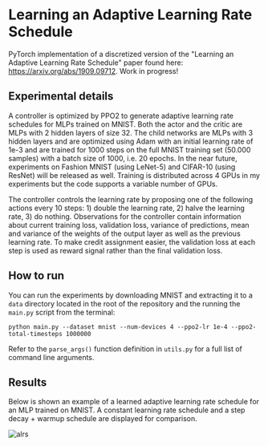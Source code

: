 # Learning an Adaptive Learning Rate Schedule

PyTorch implementation of a discretized version of the "Learning an Adaptive Learning Rate Schedule" paper found here: https://arxiv.org/abs/1909.09712. Work in progress!

## Experimental details

A controller is optimized by PPO2 to generate adaptive learning rate schedules for MLPs trained on MNIST. Both the actor and the critic are MLPs with 2 hidden layers of size 32. The child networks are MLPs with 3 hidden layers and are optimized using Adam with an initial learning rate of 1e-3 and are trained for 1000 steps on the full MNIST training set (50.000 samples) with a batch size of 1000, i.e. 20 epochs. In the near future, experiments on Fashion MNIST (using LeNet-5) and CIFAR-10 (using ResNet) will be released as well. Training is distributed across 4 GPUs in my experiments but the code supports a variable number of GPUs.

The controller controls the learning rate by proposing one of the following actions every 10 steps: 1) double the learning rate, 2) halve the learning rate, 3) do nothing.
Observations for the controller contain information about current training loss, validation loss, variance of predictions, mean and variance of the weights of the output layer as well as the previous learning rate. To make credit assignment easier, the validation loss at each step is used as reward signal rather than the final validation loss.

## How to run

You can run the experiments by downloading MNIST and extracting it to a `data` directory located in the root of the repository and the running the `main.py` script from the terminal:

```
python main.py --dataset mnist --num-devices 4 --ppo2-lr 1e-4 --ppo2-total-timesteps 1000000
```

Refer to the `parse_args()` function definition in `utils.py` for a full list of command line arguments.


## Results

Below is shown an example of a learned adaptive learning rate schedule for an MLP trained on MNIST. A constant learning rate schedule and a step decay + warmup schedule are displayed for comparison.

![alrs](https://i.imgur.com/JBrOZUD.png)
